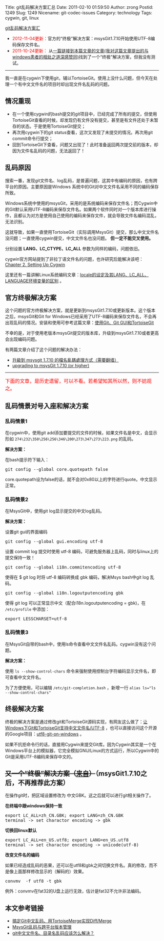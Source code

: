 Title: git乱码解决方案汇总
Date: 2011-02-10 01:59:50
Author: zrong
Postid: 1249
Slug: 1249
Nicename: git-codec-issues
Category: technology
Tags: cygwin, git, linux

[git乱码解决方案汇](http://zengrong.net/post/1249.htm)

- <span style="color:red;">2012-11-04更新：</span>官方的“终极”解决方案：msysGit1.7.10开始使用UTF-8编码保存文件名。
- <span style="color:red;">2011-10-24更新：</span> 从<a href="http://giftdotyoung.blogspot.com/2011/03/blog-post_31.html" title="宽容那些与我们不同的人" target="_blank">一篇链接到本篇文章的文章(我对这篇文章提出的与windows患者的相处之道深感赞同)</a>找到了一个“终极”解决方案，但我没有测试。

----

我一直是在cygwin下使用git，辅以TortoiseGit。使用上没什么问题，但今天在处理一个有中文文件名的项目时却出现文件名乱码的问题。

## 情况重现

- 在一个使用cygwin的bash提交的git项目中，已经完成了所有的提交，但使用TortoiseGit查看的时候，却发现仍有文件没有提交，甚至是有文件还处于未暂存的状态。于是使用TortoiseGit提交；
- 再次用cygwin下的git status查看，这次又发现了未提交的情况。再次用git commit命令行提交；
- 回到TortoiseGit下查看，问题又出现了！此时准备返回两次提交前的版本，却因为文件名乱码的问题，无法返回了！

## 乱码原因

搜索一番，发现git文件名、log乱码，是普遍问题，这其中有编码的原因，也有跨平台的原因。主要原因是Windows 系统中的Git对中文文件名采用不同的编码保存所致。<!--more-->

Windows系统中使用的msysGit，采用的是系统编码来保存文件名；而Cygwin中的Git默认采用UTF-8编码来保存文件名。如果两个软件同时对一个版本库进行操作，且都认为对方是使用自己使用的编码来保存文件，就会导致文件名编码混乱，无法识别。

这就导致，如果一直使用TortoiseGit（实际调用MsysGit）提交，那么中文文件名没问题；一直使用cygwin提交，中文文件名也没问题。 **但一定不能交叉使用。**

分别设置 **LANG、LC_CTYPE、LC_ALL** 参数为同样的编码，问题依旧。

cygwin官方网站提到了非拉丁语文件名的问题，也许研究后能解决该吧： [Chapter 2. Setting Up Cygwin][1]

这里还有一篇讲解Linux系统编码文章：[locale的设定及其LANG、LC_ALL、LANGUAGE环境变量的区别][2] 。

## 官方终极解决方案

这个问题的官方终极解决方案，就是更新到msysGit1.7.10或更新版本。这个版本之后，msysGit和Git for Windows已经采用了UTF-8编码来保存文件名，不会再出现乱码的情况。安装和使用可参考这篇文章：[使用Git、Git GUI和TortoiseGit](http://zengrong.net/post/1722.htm)

不幸的是，对于使用老版本msysGit提交的版本库，升级到msysGit1.7.10或者更高会出现编码问题。

有两篇文章介绍了这个问题的解决办法：

- [升級到 msysgit 1.7.10 的檔名亂碼處理方式（需要翻墙）](http://jiichen.blogspot.tw/2012/04/msysgit-1710.html)
- [upgrading to msysGit 1.7.10 (or higher)](http://blog.syntevo.net/2012/04/24/1335271500000.html)

----

<span style="font-size:12pt;color:red;">下面的文章，是历史遗留，可以不看。若希望知其所以然，则不妨观之。</span>

## 乱码情景对号入座和解决方案

### 乱码情景1

在cygwin中，使用git add添加要提交的文件的时候，如果文件名是中文，会显示形如 `274\232\350\256\256\346\200\273\347\273\223.png` 的乱码。

**解决方案：**

在bash提示符下输入：

<pre>git config --global core.quotepath false</pre>

core.quotepath设为false的话，就不会对0x80以上的字符进行quote。中文显示正常。

### 乱码情景2

在MsysGit中，使用git log显示提交的中文log乱码。

**解决方案：**

设置git gui的界面编码

<pre>git config --global gui.encoding utf-8</pre>

设置 commit log 提交时使用 utf-8 编码，可避免服务器上乱码，同时与linux上的提交保持一致！

<pre>git config --global i18n.commitencoding utf-8</pre>

使得在 $ git log 时将 utf-8 编码转换成 gbk 编码，解决Msys bash中git log 乱码。

<pre>git config --global i18n.logoutputencoding gbk</pre>

使得 git log 可以正常显示中文（配合i18n.logoutputencoding = gbk)，在 `/etc/profile` 中添加：

<pre>export LESSCHARSET=utf-8</pre>

### 乱码情景3

在MsysGit自带的bash中，使用ls命令查看中文文件名乱码。cygwin没有这个问题。

**解决方案：**

使用 `ls --show-control-chars` 命令来强制使用控制台字符编码显示文件名，即可查看中文文件名。

为了方便使用，可以编辑 `/etc/git-completion.bash` ，新增一行 `alias ls="ls --show-control-chars"`

## 终极解决方案

终极的解决方案是通过修改git和TortoiseGit源码实现，有网友这么做了：[让Windows下Git和TortoiseGit支持中文文件名/UTF-8][3] ，也可以直接访问这个开源的Google项目：[utf8-git-on-windows][4] 。

如果不抗拒命令行的话，直接用Cygwin来提交Git库。因为Cygwin其实是一个在Windows平台上的模拟器，它完全模拟GNU/Linux的方式运行，所以Cygwin中的Git是采用UTF-8编码来保存中文的。

## <del>又一个“终极”解决方案（<a href="http://giftdotyoung.blogspot.com/2011/03/blog-post_31.html" target="_blank">来自</a>）</del>（msysGit1.7.10之后，不再推荐此方案）

在操作git时，把区域设置修改为 中文GBK。这之后就可以进行git相关操作了。

**在终端中跟windows保持一致**

<pre lang="bash">
export LC_ALL=zh_CN.GBK; export LANG=zh_CN.GBK
terminal -> set charactor encoding -> gbk
</pre>

**切换回linux默认**

<pre lang="bash">
export LC_ALL=en_US.utf8; export LANG=en_US.utf8
terminal -> set charactor encoding -> unicode(utf-8)
</pre>

**改变文件名的编码**

如果已经造成乱码的恶果，还可以在utf8和gbk之间切换文件名。真的修改，而不是像上面那样修改显示的（解码的）效果。

<pre lang="bash">
convmv <filename> -f utf8 -t gbk
</pre>

例外：convmv在fat32的U盘上运行无效，估计是fat32不允许非法编码。

## 本文参考链接

- [搞定Git中文乱码、用TortoiseMerge实现Diff/Merge][10]
- [MsysGit乱码与跨平台版本管理][11]
- [git中文文件名、目录名乱码应该怎么解决？][12]

[1]: http://www.cygwin.com/cygwin-ug-net/setup-locale.html
[2]: http://jmut.bokee.com/6874378.html
[3]: http://www.cnblogs.com/tinyfish/archive/2010/12/17/1909463.html
[4]: http://code.google.com/p/utf8-git-on-windows
[10]: http://topic.csdn.net/u/20110113/19/b0d5d506-4307-428b-a61d-7974aa66a2da.html
[11]: http://topic.csdn.net/u/20110106/20/f11ef8dd-44ec-478e-b78a-73240bcdde43.html
[12]: http://bbs.et8.net/bbs/showthread.php?t=942185
